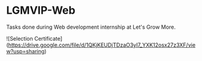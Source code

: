 # LGMVIP-Web
Tasks done during Web development internship at Let's Grow More.

![Selection Certificate] (https://drive.google.com/file/d/1QKjKEUDjTDzaO3yI7_YXK12osx27z3XF/view?usp=sharing)

